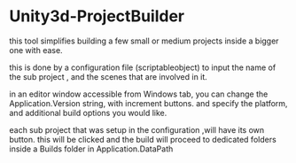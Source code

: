 # Unity3d-ProjectBuilder
this tool simplifies building a few small or medium projects inside a bigger one with ease.

this is done by a configuration file (scriptableobject) to input the name of the sub project , and the scenes that are involved in it.

in an editor window accessible from Windows tab, you can change the Application.Version string, with increment buttons.
and specify the platform, and additional build options you would like.

each sub project that was setup in the configuration ,will have its own button.
this will be clicked and the build will proceed to dedicated folders inside a Builds folder in Application.DataPath 
